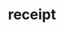 ---
layout: objects
title: receipt
emoji: receipt
permalink: 🧾.html
image: assets/img/3moji/receipt.png
---